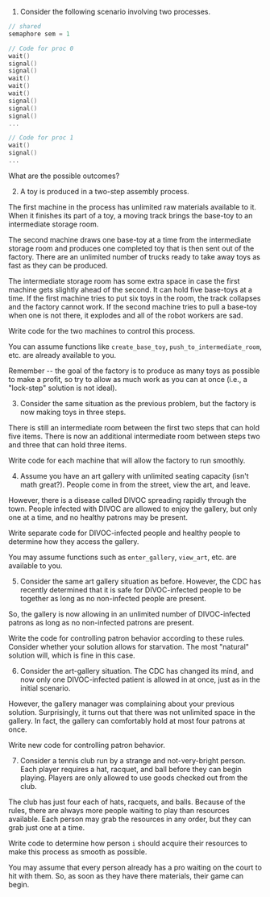 1. Consider the following scenario involving two processes.

```c
// shared
semaphore sem = 1

// Code for proc 0
wait()
signal()
signal()
wait()
wait()
wait()
signal()
signal()
signal()
...
```
```c
// Code for proc 1
wait()
signal()
...
```

What are the possible outcomes?

2. A toy is produced in a two-step assembly process.

The first machine in the process has unlimited raw materials available to it.
When it finishes its part of a toy,
a moving track brings the base-toy to an intermediate storage room.

The second machine draws one base-toy at a time from the intermediate storage
room and produces one completed toy that is then sent out of the factory.
There are an unlimited number of trucks ready to take away toys as fast as they
can be produced.

The intermediate storage room has some extra space in case the first machine
gets slightly ahead of the second.
It can hold five base-toys at a time.
If the first machine tries to put six toys in the room,
the track collapses and the factory cannot work.
If the second machine tries to pull a base-toy when one is not there,
it explodes and all of the robot workers are sad.

Write code for the two machines to control this process.

You can assume functions like `create_base_toy`, `push_to_intermediate_room`,
etc. are already available to you.

Remember -- the goal of the factory is to produce as many toys as possible to
make a profit,
so try to allow as much work as you can at once
(i.e., a "lock-step" solution is not ideal).

3. Consider the same situation as the previous problem,
but the factory is now making toys in three steps.

There is still an intermediate room between the first two steps that can hold
five items.
There is now an additional intermediate room between steps two and three that
can hold three items.

Write code for each machine that will allow the factory to run smoothly.

4.  Assume you have an art gallery with unlimited seating capacity
(isn't math great?).
People come in from the street, view the art, and leave.

However, there is a disease called DIVOC spreading rapidly through the town. 
People infected with DIVOC are allowed to enjoy the gallery,
but only one at a time, and no healthy patrons may be present.

Write separate code for DIVOC-infected people and healthy people to determine
how they access the gallery.

You may assume functions such as `enter_gallery`, `view_art`, etc. are
available to you.

5. Consider the same art gallery situation as before.
However, the CDC has recently determined that it is safe for DIVOC-infected
people to be together as long as no non-infected people are present.

So, the gallery is now allowing in an unlimited number of DIVOC-infected
patrons as long as no non-infected patrons are present.

Write the code for controlling patron behavior according to these rules.
Consider whether your solution allows for starvation.
The most "natural" solution will, which is fine in this case.

6. Consider the art-gallery situation.
The CDC has changed its mind,
and now only one DIVOC-infected patient is allowed in at once,
just as in the initial scenario.

However, the gallery manager was complaining about your previous solution.
Surprisingly, it turns out that there was not unlimited space in the gallery.
In fact, the gallery can comfortably hold at most four patrons at once.

Write new code for controlling patron behavior.

7. Consider a tennis club run by a strange and not-very-bright person.
Each player requires a hat, racquet, and ball before they can begin playing.
Players are only allowed to use goods checked out from the club.

The club has just four each of hats, racquets, and balls.
Because of the rules,
there are always more people waiting to play than resources available.
Each person may grab the resources in any order,
but they can grab just one at a time.

Write code to determine how person `i` should acquire their resources to make
this process as smooth as possible.

You may assume that every person already has a pro waiting on the court to hit
with them.
So, as soon as they have there materials,
their game can begin.
